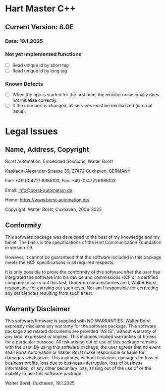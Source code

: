 # Hart Master C++

## Current Version: 8.0E

### Date: 19.1.2025

### Not yet implemented functions

- [ ] Read unique id by short tag
- [ ] Read unique id by long tag 

### Known Defects

- [ ] When the app is started for the first time, the monitor occasionally does not initialize correctly.
- [ ] If the com port is changed, all services must be reinitialized (internal issue).

# Legal Issues

## Name, Address, Copyright

Borst Automation, Embedded Solutions, Walter Borst

Kapitaen-Alexander-Strasse 39, 27472 Cuxhaven, GERMANY

Fon: +49 (0)4721 6985100, Fax: +49 (0)4721 6985102

Email: info@borst-automation.de

Home:  https://www.borst-automation.de/

Copyright: Walter Borst, Cuxhaven, 2006-2025

## Conformity

This software package was developed to the best of my knowledge and my belief. The basis is the specifications of the Hart Communication Foundation in version 7.9.

However, it cannot be guaranteed that the software included in this package meets the HCF specifications in all required respects.

It is only possible to prove the conformity of this software after the user has integrated the software into his device and commissions HCF or a certified company to carry out this test. Under no circumstances am I, Walter Borst, responsible for carrying out such tests. Nor am I responsible for correcting any deficiencies resulting from such a test.

## Warranty Disclaimer

This software/firmware is supplied with NO WARRANTIES. Walter Borst expressly disclaims any warranty for the software package. This software package and related documents are provided "AS IS"; without warranty of any kind, expressed or implied. This includes implied warranties of fitness for a particular purpose. All risk arising out of use of this package remains with the user. By using this software package, the user agrees that no event shall Borst Automation or Walter Borst make responsible or liable for damages whatsoever. This includes, without limitation, damages for loss of business profits, loss due to business interruption, loss of business information, or any other pecuniary loss, arising out of the use of or the inability to use this software package.

Walter Borst, Cuxhaven, 19.1.2025
